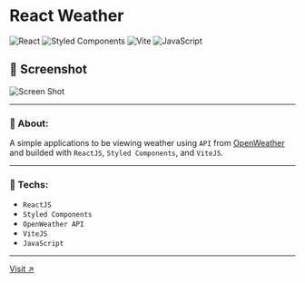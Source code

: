 # React Weather
![React](https://img.shields.io/badge/react-%2320232a.svg?style=for-the-badge&logo=react&logoColor=%2361DAFB)
![Styled Components](https://img.shields.io/badge/styled--components-DB7093?style=for-the-badge&logo=styled-components&logoColor=white)
![Vite](https://img.shields.io/badge/vite-%23646CFF.svg?style=for-the-badge&logo=vite&logoColor=white)
![JavaScript](https://img.shields.io/badge/javascript-%23323330.svg?style=for-the-badge&logo=javascript&logoColor=%23F7DF1E)


## 📸 Screenshot
![Screen Shot](https://user-images.githubusercontent.com/93036812/203415382-208b9c4b-1715-4337-bd1d-12d4fe1c1c27.png)

--- 

### 🔖  About:

A simple applications to be viewing weather using `API` from [OpenWeather](https://openweathermap.org/) and builded with `ReactJS`, `Styled Components`, and `ViteJS`.

--- 

### 🚀 Techs:

- `ReactJS`
- `Styled Components`
- `OpenWeather API`
- `ViteJS`
- `JavaScript`

---

[Visit ↗️ ](https://react-weather-mauve.vercel.app/)

